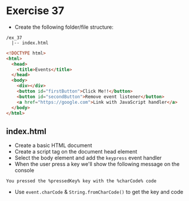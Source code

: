 # Exercise 37

* Create the following folder/file structure:
```
/ex_37
  |-- index.html
```

```html
<!DOCTYPE html>
<html>
  <head>
    <title>Events</title>
  </head>
  <body>
    <div></div>
    <button id="firstButton">Click Me!!</button>
    <button id="secondButton">Remove event listener</button>
    <a href="https://google.com">Link with JavaScript handler</a>
  </body>
</html>
```

## index.html
* Create a basic HTML document
* Create a script tag on the document head element
* Select the body element and add the `keypress` event handler
* When the user press a key we'll show the following message on the console
```
You pressed the %pressedKey% key with the %charCode% code
```
* Use `event.charCode` & `String.fromCharCode()` to get the key and code